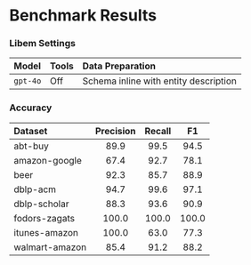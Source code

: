 # Benchmark Results

### Libem Settings
| Model    | Tools  | Data Preparation                      |
| :------- | :----- | :----------------------------------   |
| `gpt-4o` | Off    | Schema inline with entity description |

### Accuracy
| Dataset | Precision | Recall | F1  |
| :--- | :---: | :---: | :---: |
| abt-buy | 89.9 | 99.5 | 94.5 |
| amazon-google | 67.4 | 92.7 | 78.1 |
| beer | 92.3 | 85.7 | 88.9 |
| dblp-acm | 94.7 | 99.6 | 97.1 |
| dblp-scholar | 88.3 | 93.6 | 90.9 |
| fodors-zagats | 100.0 | 100.0 | 100.0 |
| itunes-amazon | 100.0 | 63.0 | 77.3 |
| walmart-amazon | 85.4 | 91.2 | 88.2 |
